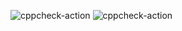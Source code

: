 ![cppcheck-action](https://github.com/99002775/CALCI/workflows/cppcheck-action/badge.svg)
![cppcheck-action](https://github.com/99002775/CALCI/workflows/cppcheck-action/badge.svg)
